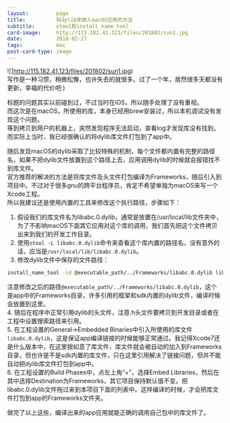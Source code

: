 ```yaml
---
layout:         page
title:          将dylib库嵌入macOS应用的方法
subtitle:       otool和install_name_tool
card-image:     http://115.182.41.123/files/201802/sun1.jpg
date:           2018-02-27
tags:           mac
post-card-type: image
---
```

![]http://115.182.41.123/files/201802/sun1.jpg)  
写作是一种习惯，稍微松懈，也许失去的就很多。过了一个年，居然很多天都没有更新，幸福的代价吧:)  

标题的问题其实以前碰到过，不过当时在iOS，所以随手处理了没有重视。  
而这次是在macOS，所使用的库，本身已经用brew安装过，所以本机调试没有发现这个问题。  
等到拷贝到用户的机器上，突然发现程序无法启动，查看log才发现库没有找到。而实际上当时，我已经很确认的将dylib库文件打包到了app中。  

随后发现macOS的dylib采取了比较特殊的机制，每个文件都内置有完整的路径名，如果不把dylib文件放置到这个路径上去，应用调用dylib的时候就会报错找不到库文件。  
官方推荐的解决的方法是将库文件及头文件打包编译为Frameworks，随后引入到项目中。不过对于很多gnu的跨平台程序员，肯定不希望单独为macOS来写一个Xcode工程。  
所以我建议还是使用内置的工具来修改这个执行路径，步骤如下：  
1. 假设我们的库文件名为libabc.0.dylib，通常是放置在/usr/local/lib文件夹中，为了不影响macOS下面其它应用对这个库的调用，我们首先把这个文件拷贝出来到我们的开发工作目录。  
2. 使用`otool -L libabc.0.dylib`命令来查看这个库内置的路径名，没有意外的话，应当是`/usr/local/lib/libabc.0.dylib`。  
3. 修改dylib文件中保存的文件路径：  
```bash
install_name_tool -id @executable_path/../Frameworks/libabc.0.dylib libabc.0.dylib 
```
注意修改之后的路径`@executable_path/../Frameworks/libabc.0.dylib`，这个是app中的Frameworks目录，许多引用的框架和sdk内置的dylib文件，编译时候会放置到这里。  
4. 随后在程序中正常引用dylib的头文件，注意.h头文件要拷贝到开发目录或者在工程中设置搜索路径来引用。  
5. 在工程设置的General->Embedded Binaries中引入所使用的库文件`libabc.0.dylib`，这是保证app编译链接的时候能够正常通过。我记得Xcode7还是什么版本中，在这里银如意了库文件，库文件就会被自动的加入到Frameworks目录，但也许是不是sdk内置的库文件，只在这里引用解决了链接问题，但并不能自动把dylib库文件打包到app中。  
6. 在工程设置的Build Phases中，点左上角“+”，选择Embed Libraries，然后在其中选择Destination为Frameworks，其它项目保持默认值不变。把libabc.0.dylib文件拖过来到本项目下面的列表中。这样编译的时候，才会把库文件打包到app的Frameworks文件夹。  

做完了以上这些，编译出来的app应用就能正确的调用自己包中的库文件了。  
